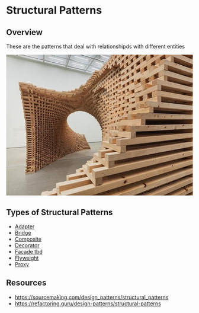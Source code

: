 # Structural Patterns

## Overview

These are the patterns that deal with relationshipds with different entities


![](./structuralpatterns.jpg)

## Types of Structural Patterns
- [Adapter](./Adapter)
- [Bridge](./Bridge)
- [Composite](./Composite)
- [Decorator](./Decorator)
- [Facade tbd](./Facade)
- [Flyweight](./FlyWeight)
- [Proxy](./Proxy)

## Resources
- https://sourcemaking.com/design_patterns/structural_patterns
- https://refactoring.guru/design-patterns/structural-patterns

